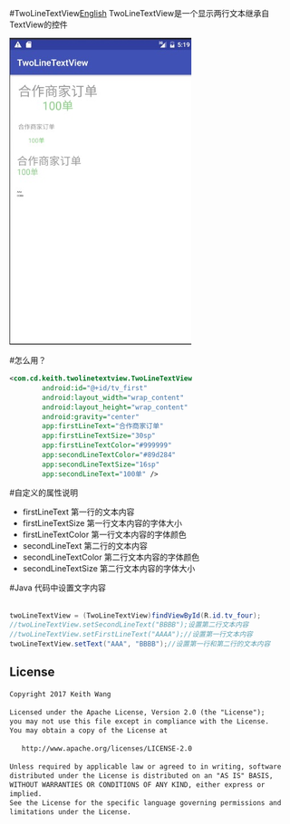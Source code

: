 #TwoLineTextView[English](https://github.com/cenyuankeith/TwoLineTextView/blob/master/README.md)
TwoLineTextView是一个显示两行文本继承自TextView的控件

![p1](https://github.com/cenyuankeith/TwoLineTextView/blob/master/image.png)

#怎么用？
```XML
<com.cd.keith.twolinetextview.TwoLineTextView
        android:id="@+id/tv_first"
        android:layout_width="wrap_content"
        android:layout_height="wrap_content"
        android:gravity="center"
        app:firstLineText="合作商家订单"
        app:firstLineTextSize="30sp"
        app:firstLineTextColor="#999999"
        app:secondLineTextColor="#89d284"
        app:secondLineTextSize="16sp"
        app:secondLineText="100单" />
```
#自定义的属性说明
* firstLineText
  第一行的文本内容
* firstLineTextSize
  第一行文本内容的字体大小
* firstLineTextColor
  第一行文本内容的字体颜色
* secondLineText
  第二行的文本内容
* secondLineTextColor
  第二行文本内容的字体颜色
* secondLineTextSize
  第二行文本内容的字体大小

#Java 代码中设置文字内容
```java

twoLineTextView = (TwoLineTextView)findViewById(R.id.tv_four);
//twoLineTextView.setSecondLineText("BBBB");设置第二行文本内容
//twoLineTextView.setFirstLineText("AAAA");//设置第一行文本内容
twoLineTextView.setText("AAA", "BBBB");//设置第一行和第二行的文本内容

```
## License

    Copyright 2017 Keith Wang

    Licensed under the Apache License, Version 2.0 (the "License");
    you may not use this file except in compliance with the License.
    You may obtain a copy of the License at

       http://www.apache.org/licenses/LICENSE-2.0

    Unless required by applicable law or agreed to in writing, software
    distributed under the License is distributed on an "AS IS" BASIS,
    WITHOUT WARRANTIES OR CONDITIONS OF ANY KIND, either express or implied.
    See the License for the specific language governing permissions and
    limitations under the License.